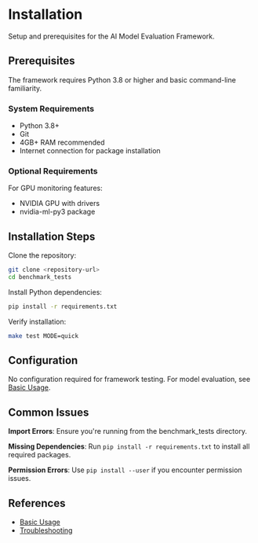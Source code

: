 # Installation

Setup and prerequisites for the AI Model Evaluation Framework.

## Prerequisites

The framework requires Python 3.8 or higher and basic command-line familiarity.

### System Requirements

- Python 3.8+
- Git
- 4GB+ RAM recommended
- Internet connection for package installation

### Optional Requirements

For GPU monitoring features:
- NVIDIA GPU with drivers
- nvidia-ml-py3 package

## Installation Steps

Clone the repository:
```bash
git clone <repository-url>
cd benchmark_tests
```

Install Python dependencies:
```bash
pip install -r requirements.txt
```

Verify installation:
```bash
make test MODE=quick
```

## Configuration

No configuration required for framework testing. For model evaluation, see [Basic Usage](./basic-usage.md).

## Common Issues

**Import Errors**: Ensure you're running from the benchmark_tests directory.

**Missing Dependencies**: Run `pip install -r requirements.txt` to install all required packages.

**Permission Errors**: Use `pip install --user` if you encounter permission issues.

## References

- [Basic Usage](./basic-usage.md)
- [Troubleshooting](./troubleshooting.md)